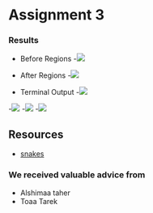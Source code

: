 # Assignment 3

### Results
* Before Regions
-![](images/BeforeRegions.png)

* After Regions
-![](images/AfterRegions.png)

* Terminal Output
-![](images/TerminalOutput.png)

-![](images/2dkmean.png)
-![](images/3dkmean.png)
-![](images/snake.png)

## Resources
* [snakes](https://github.com/notmatthancock/snakes)

### We received valuable advice from
* Alshimaa taher
* Toaa Tarek
